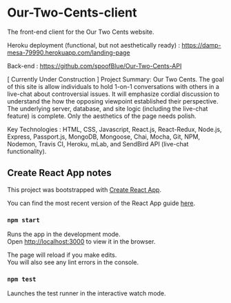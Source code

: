 
# Our-Two-Cents-client
The front-end client for the Our Two Cents website.

Heroku deployment (functional, but not aesthetically ready) : https://damp-mesa-79990.herokuapp.com/landing-page

Back-end : https://github.com/spoofBlue/Our-Two-Cents-API

[ Currently Under Construction ]
Project Summary: Our Two Cents.  The goal of this site is allow individuals to hold 1-on-1 conversations with others in a live-chat about controversial issues.  It will emphasize cordial discussion to understand the how the opposing viewpoint established their perspective.
The underlying server, database, and site logic (including the live-chat feature) is complete. Only the aesthetics of the page needs polish.

Key Technologies : HTML, CSS, Javascript, React.js, React-Redux, Node.js, Express, Passport.js, MongoDB, Mongoose, Chai, Mocha, Git, NPM, Nodemon, Travis CI, Heroku, mLab, and SendBird API (live-chat functionality).


## Create React App notes
This project was bootstrapped with [Create React App](https://github.com/facebook/create-react-app).

You can find the most recent version of the React App guide [here](https://github.com/facebook/create-react-app/blob/master/packages/react-scripts/template/README.md).

### `npm start`

Runs the app in the development mode.<br>
Open [http://localhost:3000](http://localhost:3000) to view it in the browser.

The page will reload if you make edits.<br>
You will also see any lint errors in the console.

### `npm test`

Launches the test runner in the interactive watch mode.<br>


